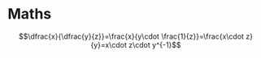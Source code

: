 # Maths

$$\dfrac{x}{\dfrac{y}{z}}=\frac{x}{y\cdot \frac{1}{z}}=\frac{x\cdot z}{y}=x\cdot z\cdot y^{-1}$$

